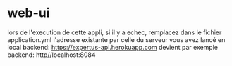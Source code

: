# web-ui
lors de l'execution de cette appli, si il y a echec, remplacez dans le fichier application.yml l'adresse existante par celle du serveur vous avez lancé en local
backend: https://expertus-api.herokuapp.com devient par exemple backend: http//localhost:8084
